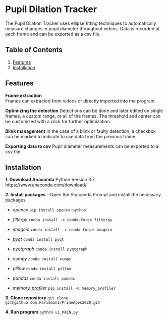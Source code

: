 # Pupil Dilation Tracker

The Pupil Dilation Tracker uses ellipse fitting techniques to automatically measure changes in pupil diameter throughout videos. Data is recorded at each frame and can be exported as a csv file.

## Table of Contents
1. [Features](#features)
2. [Installation](#installation)

## Features
**Frame extraction**  
Frames can extracted from videos or directly imported into the program.

**Optimizing the detection**
Detections can be done and later edited on single frames, a custom range, or all of the frames. The threshold and center can be customized with a click for further optimization. 

**Blink management** 
In the case of a blink or faulty detection, a checkbox can be marked to indicate to use data from the previous frame.

**Exporting data to csv**
Pupil diameter measurements can be exported to a csv file.

## Installation

**1. Download Anaconda** Python Version 3.7  https://www.anaconda.com/download/

**2. Install packages** - Open the Anaconda Prompt and install the necessary packages

- *opencv* `pip install opencv-python`

- *filterpy* `conda install -c conda-forge filterpy`

- *imageio* `conda install -c conda-forge imageio`

- *pyqt* `conda install pyqt`

- *pyqtgraph* `conda install pyqtgraph`

- *numpy* `conda install numpy`

- *pillow* `conda install pillow`

- *pandas* `conda install pandas`

- *memory_profiler* `pip install -U memory_profiler`

**3. Clone repository**
`git clone git@github.com:Parisman1/PrimeApes2020.git`

**4. Run program**
`python ui_MAIN.py`
